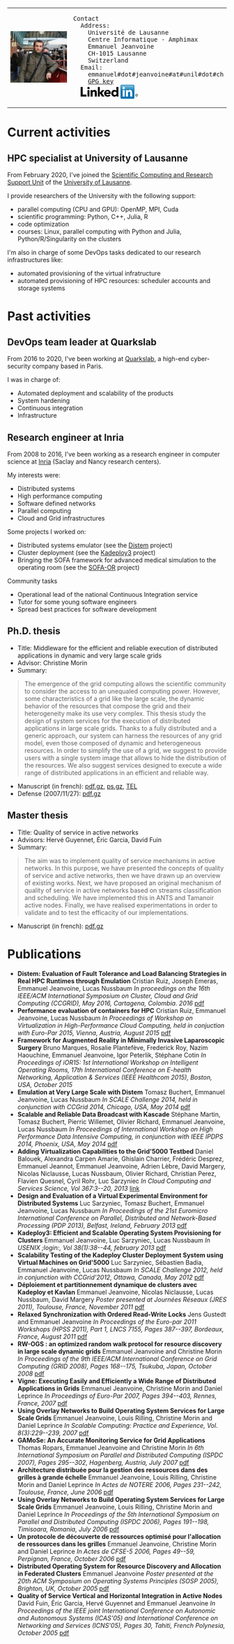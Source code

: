 <table>
<tr>
  <td><img src=emmanuel_jeanvoine.jpg></td>
  <td>
<pre>
Contact
  Address:
    Université de Lausanne
    Centre Informatique - Amphimax
    Emmanuel Jeanvoine
    CH-1015 Lausanne
    Switzerland
  Email:
    emmanuel#dot#jeanvoine#at#unil#dot#ch
    <a href=jeanvoine.asc>GPG key</a>
  <a href=https://www.linkedin.com/in/emmanuel-jeanvoine-588a316/><img src=linkedin.png></a>
</pre>
  </td>
</tr>
</table>

# Current activities

## HPC specialist at University of Lausanne

From February 2020, I've joined the [Scientific Computing and Research Support Unit](https://unil.ch/ci/dcsr-en) of the [University of Lausanne](https://www.unil.ch/index.html).

I provide researchers of the University with the following support:
* parallel computing (CPU and GPU): OpenMP, MPI, Cuda
* scientific programming: Python, C++, Julia, R
* code optimization
* courses: Linux, parallel computing with Python and Julia, Python/R/Singularity on the clusters

I'm also in charge of some DevOps tasks dedicated to our research infrastructures like:
* automated provisioning of the virtual infratructure
* automated provisioning of HPC resources: scheduler accounts and storage systems

# Past activities

## DevOps team leader at Quarkslab

From 2016 to 2020, I've been working at [Quarkslab](https://www.quarkslab.com/), a high-end cyber-security company based in Paris.

I was in charge of:
* Automated deployment and scalability of the products
* System hardening
* Continuous integration
* Infrastructure

## Research engineer at Inria

From 2008 to 2016, I've been working as a research engineer in computer science at [Inria](https://inria.fr/) (Saclay and Nancy research centers).

My interests were:
* Distributed systems
* High performance computing
* Software defined networks
* Parallel computing
* Cloud and Grid infrastructures

Some projects I worked on:
* Distributed systems emulator (see the [Distem](https://distem.gitlabpages.inria.fr/) project)
* Cluster deployment (see the [Kadeploy3](https://kadeploy.gitlabpages.inria.fr/) project)
* Bringing the SOFA framework for advanced medical simulation to the operating room (see the [SOFA-OR](https://mimesis.inria.fr/project/sofa-for-operating-room/) project)

Community tasks
* Operational lead of the national Continuous Integration service
* Tutor for some young software engineers
* Spread best practices for software development

## Ph.D. thesis

* Title: Middleware for the efficient and reliable execution of distributed applications in dynamic and very large scale grids
* Advisor: Christine Morin
* Summary:
> The emergence of the grid computing allows the scientific community to consider the access to an unequaled computing power. However, some characteristics of a grid like the large scale, the dynamic behavior of the resources that compose the grid and their heterogeneity make its use very complex. This thesis study the design of system services for the execution of distributed applications in large scale grids. Thanks to a fully distributed and a generic approach, our system can harness the resources of any grid model, even those composed of dynamic and heterogeneous resources. In order to simplify the use of a grid, we suggest to provide users with a single system image that allows to hide the distribution of the resources. We also suggest services designed to execute a wide range of distributed applications in an efficient and reliable way.
* Manuscript (in french): [pdf.gz](doc/these_EmmanuelJeanvoine.pdf.gz), [ps.gz](these_EmmanuelJeanvoine.ps.gz), [TEL](https://theses.hal.science/tel-00260099)
* Defense (2007/11/27): [pdf.gz](defense.pdf.gz)

## Master thesis

* Title: Quality of service in active networks
* Advisors: Hervé Guyennet, Éric Garcia, David Fuin
* Summary:
> The aim was to implement quality of service mechanisms in active networks. In this purpose, we have presented the concepts of quality of service and active networks, then we have drawn up an overview of existing works. Next, we have proposed an original mechanism of quality of service in active networks based on streams classification and scheduling. We have implemented this in ANTS and Tamanoir active nodes. Finally, we have realised experimentations in order to validate and to test the efficacity of our implementations.
* Manuscript (in french): [pdf.gz](doc/DEA_EmmanuelJeanvoine.pdf.gz)

# Publications

* **Distem: Evaluation of Fault Tolerance and Load Balancing Strategies in Real HPC Runtimes through Emulation**
  Cristian Ruiz, Joseph Emeras, Emmanuel Jeanvoine, Lucas Nussbaum
  *In proceedings on the 16th IEEE/ACM International Symposium on Cluster, Cloud and Grid Computing (CCGRID), May 2016, Cartagena, Colombia. 2016*
  [pdf](https://hal.inria.fr/hal-00949762/file/distem-ft.pdf)
* **Performance evaluation of containers for HPC**
  Cristian Ruiz, Emmanuel Jeanvoine, Lucas Nussbaum
  *In Proceedings of Workshop on Virtualization in High-Performance Cloud Computing, held in conjuction with Euro-Par 2015, Vienna, Austria, August 2015*
  [pdf](https://hal.inria.fr/hal-01195549/file/containers.pdf)
* **Framework for Augmented Reality in Minimally Invasive Laparoscopic Surgery**
  Bruno Marques, Rosalie Plantefève, Frederick Roy, Nazim Haouchine, Emmanuel Jeanvoine, Igor Peterlik, Stéphane Cotin
  *In Proceedings of iOR15: 1st International Workshop on Intelligent Operating Rooms, 17th International Conference on E-health Networking, Application & Services (IEEE Healthcom 2015), Boston, USA, October 2015*
* **Emulation at Very Large Scale with Distem**
  Tomasz Buchert, Emmanuel Jeanvoine, Lucas Nussbaum
  *In SCALE Challenge 2014, held in conjunction with CCGrid 2014, Chicago, USA, May 2014*
  [pdf](http://hal.inria.fr/docs/00/95/96/16/PDF/distem-scale.pdf)
* **Scalable and Reliable Data Broadcast with Kascade**
  Stéphane Martin, Tomasz Buchert, Pierric Willemet, Olivier Richard, Emmanuel Jeanvoine, Lucas Nussbaum
  *In Proceedings of International Workshop on High Performance Data Intensive Computing, in conjunction with IEEE IPDPS 2014, Phoenix, USA, May 2014*
  [pdf](http://hal.inria.fr/docs/00/95/76/71/PDF/kascade.pdf)
* **Adding Virtualization Capabilities to the Grid'5000 Testbed**
  Daniel Balouek, Alexandra Carpen Amarie, Ghislain Charrier, Frédéric Desprez, Emmanuel Jeannot, Emmanuel Jeanvoine, Adrien Lèbre, David Margery, Nicolas Niclausse, Lucas Nussbaum, Olivier Richard, Christian Perez, Flavien Quesnel, Cyril Rohr, Luc Sarzyniec
  *In Cloud Computing and Services Science, Vol 367:3--20, 2013*
  [link](http://link.springer.com/chapter/10.1007%2F978-3-319-04519-1_1)
* **Design and Evaluation of a Virtual Experimental Environment for Distributed Systems**
  Luc Sarzyniec, Tomasz Buchert, Emmanuel Jeanvoine, Lucas Nussbaum
  *In Proceedings of the 21st Euromicro International Conference on Parallel, Distributed and Network-Based Processing (PDP 2013), Belfast, Ireland, February 2013*
  [pdf](http://hal.inria.fr/docs/00/75/74/37/PDF/distem-pdp2013.pdf)
* **Kadeploy3: Efficient and Scalable Operating System Provisioning for Clusters**
  Emmanuel Jeanvoine, Luc Sarzyniec, Lucas Nussbaum
  *In USENIX ;login:, Vol 38(1):38--44, february 2013*
  [pdf](articles/login2013.pdf)
* **Scalability Testing of the Kadeploy Cluster Deployment System using Virtual Machines on Grid'5000**
  Luc Sarzyniec, Sébastien Badia, Emmanuel Jeanvoine, Lucas Nussbaum
  *In SCALE Challenge 2012, held in conjunction with CCGrid'2012, Ottawa, Canada, May 2012*
  [pdf](http://hal.inria.fr/docs/00/70/09/62/PDF/kadeploy-scale2012.pdf)
* **Déploiement et partitionnement dynamique de clusters avec Kadeploy et Kavlan**
  Emmanuel Jeanvoine, Nicolas Niclausse, Lucas Nussbaum, David Margery
  *Poster presented at Journées Réseaux (JRES 2011), Toulouse, France, November 2011*
  [pdf](articles/jres2011.pdf)
* **Relaxed Synchronization with Ordered Read-Write Locks**
  Jens Gustedt and Emmanuel Jeanvoine
  *In Proceedings of the Euro-par 2011 Workshops (HPSS 2011), Part 1, LNCS 7155, Pages 387--397, Bordeaux, France, August 2011*
  [pdf](articles/hpss2011.pdf)
* **RW-OGS : an optimized random walk protocol for resource discovery in large scale dynamic grids**
  Emmanuel Jeanvoine and Christine Morin
  *In Proceedings of the 9th IEEE/ACM International Conference on Grid Computing (GRID 2008), Pages 168--175, Tsukuba, Japan, October 2008*
  [pdf](articles/grid2008.pdf)
* **Vigne: Executing Easily and Efficiently a Wide Range of Distributed Applications in Grids**
  Emmanuel Jeanvoine, Christine Morin and Daniel Leprince
  *In Proceedings of Euro-Par 2007, Pages 394--403, Rennes, France, 2007*
  [pdf](articles/europar2007.pdf)
* **Using Overlay Networks to Build Operating System Services for Large Scale Grids**
  Emmanuel Jeanvoine, Louis Rilling, Christine Morin and Daniel Leprince
  *In Scalable Computing: Practice and Experience, Vol. 8(3):229--239, 2007*
  [pdf](articles/scpe2007.pdf)
* **GAMoSe: An Accurate Monitoring Service for Grid Applications**
  Thomas Ropars, Emmanuel Jeanvoine and Christine Morin
  *In 6th International Symposium on Parallel and Distributed Computing (ISPDC 2007), Pages 295--302, Hagenberg, Austria, July 2007*
  [pdf](articles/ispdc2007.pdf)
* **Architecture distribuée pour la gestion des ressources dans des grilles à grande échelle**
  Emmanuel Jeanvoine, Louis Rilling, Christine Morin and Daniel Leprince
  *In Actes de NOTERE 2006, Pages 231--242, Toulouse, France, June 2006*
  [pdf](articles/notere2006.pdf)
* **Using Overlay Networks to Build Operating System Services for Large Scale Grids**
  Emmanuel Jeanvoine, Louis Rilling, Christine Morin and Daniel Leprince
  *In Proceedings of the 5th International Symposium on Parallel and Distributed Computing (ISPDC 2006), Pages 191--198, Timisoara, Romania, July 2006*
  [pdf](articles/ispdc2006.pdf)
* **Un protocole de découverte de ressources optimisé pour l'allocation de ressources dans les grilles**
  Emmanuel Jeanvoine, Christine Morin and Daniel Leprince
  *In Actes de CFSE-5 2006, Pages 49--59, Perpignan, France, October 2006*
  [pdf](articles/cfse2006.pdf)
* **Distributed Operating System for Resource Discovery and Allocation in Federated Clusters**
  Emmanuel Jeanvoine
  *Poster presented at the 20th ACM Symposium on Operating Systems Principles (SOSP 2005), Brighton, UK, October 2005*
  [pdf](articles/sosp2005.pdf)
* **Quality of Service Vertical and Horizontal Integration in Active Nodes**
  David Fuin, Éric Garcia, Hervé Guyennet and Emmanuel Jeanvoine
  *In Proceedings of the IEEE joint International Conference on Autonomic and Autonomous Systems (ICAS'05) and International Conference on Networking and Services (ICNS'05), Pages 30, Tahiti, French Polynesia, October 2005*
  [pdf](articles/icasicns2005.pdf)

